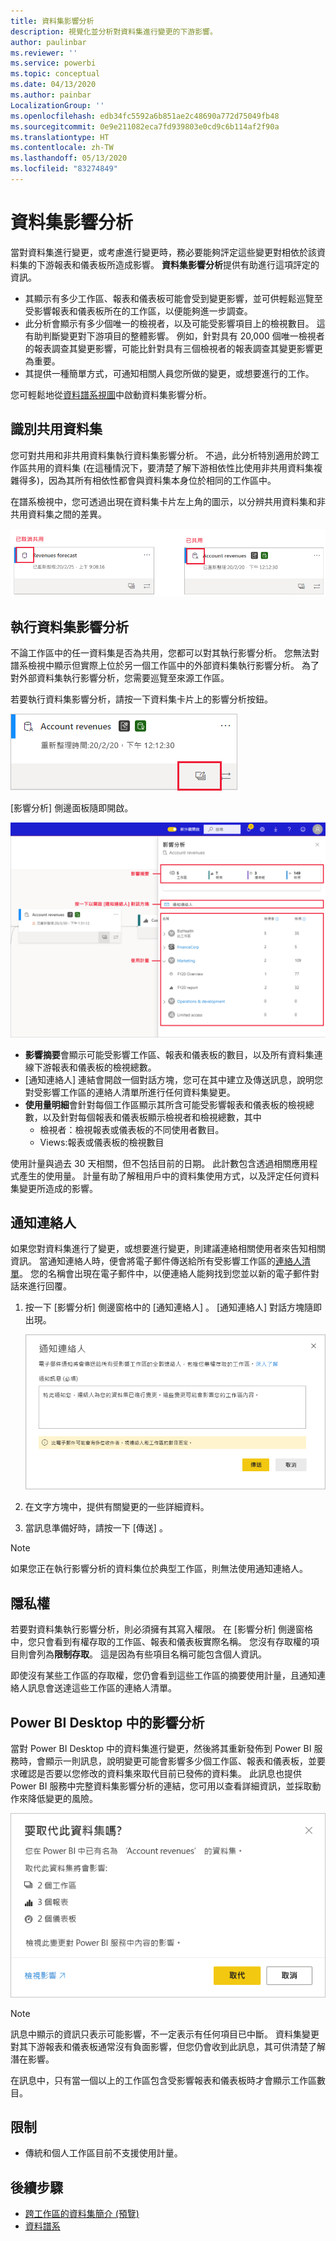 ```yaml
---
title: 資料集影響分析
description: 視覺化並分析對資料集進行變更的下游影響。
author: paulinbar
ms.reviewer: ''
ms.service: powerbi
ms.topic: conceptual
ms.date: 04/13/2020
ms.author: painbar
LocalizationGroup: ''
ms.openlocfilehash: edb34fc5592a6b851ae2c48690a772d75049fb48
ms.sourcegitcommit: 0e9e211082eca7fd939803e0cd9c6b114af2f90a
ms.translationtype: HT
ms.contentlocale: zh-TW
ms.lasthandoff: 05/13/2020
ms.locfileid: "83274849"
---
```

# <a name="dataset-impact-analysis"></a>資料集影響分析

當對資料集進行變更，或考慮進行變更時，務必要能夠評定這些變更對相依於該資料集的下游報表和儀表板所造成影響。 **資料集影響分析**提供有助進行這項評定的資訊。
* 其顯示有多少工作區、報表和儀表板可能會受到變更影響，並可供輕鬆巡覽至受影響報表和儀表板所在的工作區，以便能夠進一步調查。
* 此分析會顯示有多少個唯一的檢視者，以及可能受影響項目上的檢視數目。 這有助判斷變更對下游項目的整體影響。 例如，針對具有 20,000 個唯一檢視者的報表調查其變更影響，可能比針對具有三個檢視者的報表調查其變更影響更為重要。
* 其提供一種簡單方式，可通知相關人員您所做的變更，或想要進行的工作。

您可輕鬆地從[資料譜系視圖](service-data-lineage.md)中啟動資料集影響分析。

## <a name="identifying-shared-datasets"></a>識別共用資料集

您可對共用和非共用資料集執行資料集影響分析。 不過，此分析特別適用於跨工作區共用的資料集 (在這種情況下，要清楚了解下游相依性比使用非共用資料集複雜得多)，因為其所有相依性都會與資料集本身位於相同的工作區中。

在譜系檢視中，您可透過出現在資料集卡片左上角的圖示，以分辨共用資料集和非共用資料集之間的差異。

![共用和非共用資料集圖示](media/service-dataset-impact-analysis/shared-unshared-icon.png)

## <a name="perform-dataset-impact-analysis"></a>執行資料集影響分析

不論工作區中的任一資料集是否為共用，您都可以對其執行影響分析。 您無法對譜系檢視中顯示但實際上位於另一個工作區中的外部資料集執行影響分析。 為了對外部資料集執行影響分析，您需要巡覽至來源工作區。

若要執行資料集影響分析，請按一下資料集卡片上的影響分析按鈕。

![資料集影響分析按鈕](media/service-dataset-impact-analysis/open-analysis-pane-button.png)

[影響分析] 側邊面板隨即開啟。

![資料集 [影響分析] 側邊面板](media/service-dataset-impact-analysis/service-impact-analysis-pane.png)

* **影響摘要**會顯示可能受影響工作區、報表和儀表板的數目，以及所有資料集連線下游報表和儀表板的檢視總數。
* [通知連絡人]  連結會開啟一個對話方塊，您可在其中建立及傳送訊息，說明您對受影響工作區的連絡人清單所進行任何資料集變更。 
* **使用量明細**會針對每個工作區顯示其所含可能受影響報表和儀表板的檢視總數，以及針對每個報表和儀表板顯示檢視者和檢視總數，其中
   * 檢視者：檢視報表或儀表板的不同使用者數目。
   * Views:報表或儀表板的檢視數目

使用計量與過去 30 天相關，但不包括目前的日期。 此計數包含透過相關應用程式產生的使用量。 計量有助了解租用戶中的資料集使用方式，以及評定任何資料集變更所造成的影響。

## <a name="notify-contacts"></a>通知連絡人

如果您對資料集進行了變更，或想要進行變更，則建議連絡相關使用者來告知相關資訊。 當通知連絡人時，便會將電子郵件傳送給所有受影響工作區的[連絡人清單](../collaborate-share/service-create-the-new-workspaces.md#workspace-contact-list)。 您的名稱會出現在電子郵件中，以便連絡人能夠找到您並以新的電子郵件對話來進行回覆。 

1. 按一下 [影響分析] 側邊窗格中的 [通知連絡人]  。 [通知連絡人] 對話方塊隨即出現。

   ![[通知連絡人] 對話方塊](media/service-dataset-impact-analysis/notify-contacts-dialog.png)

1. 在文字方塊中，提供有關變更的一些詳細資料。
1. 當訊息準備好時，請按一下 [傳送]  。

> [!NOTE]
> 如果您正在執行影響分析的資料集位於典型工作區，則無法使用通知連絡人。

## <a name="privacy"></a>隱私權

若要對資料集執行影響分析，則必須擁有其寫入權限。 在 [影響分析] 側邊窗格中，您只會看到有權存取的工作區、報表和儀表板實際名稱。 您沒有存取權的項目則會列為**限制存取**。 這是因為有些項目名稱可能包含個人資訊。

即使沒有某些工作區的存取權，您仍會看到這些工作區的摘要使用計量，且通知連絡人訊息會送達這些工作區的連絡人清單。

## <a name="impact-analysis-from-power-bi-desktop"></a>Power BI Desktop 中的影響分析

當對 Power BI Desktop 中的資料集進行變更，然後將其重新發佈到 Power BI 服務時，會顯示一則訊息，說明變更可能會影響多少個工作區、報表和儀表板，並要求確認是否要以您修改的資料集來取代目前已發佈的資料集。 此訊息也提供 Power BI 服務中完整資料集影響分析的連結，您可用以查看詳細資訊，並採取動作來降低變更的風險。

![Power BI Desktop 中的資料集影響分析訊息](media/service-dataset-impact-analysis/service-dataset-impact-analysis-desktop-warning.png)

> [!NOTE]
> 訊息中顯示的資訊只表示可能影響，不一定表示有任何項目已中斷。 資料集變更對其下游報表和儀表板通常沒有負面影響，但您仍會收到此訊息，其可供清楚了解潛在影響。
>
>在訊息中，只有當一個以上的工作區包含受影響報表和儀表板時才會顯示工作區數目。

## <a name="limitations"></a>限制

* 傳統和個人工作區目前不支援使用計量。

## <a name="next-steps"></a>後續步驟

* [跨工作區的資料集簡介 (預覽)](../connect-data/service-datasets-across-workspaces.md)
* [資料譜系](service-data-lineage.md)

